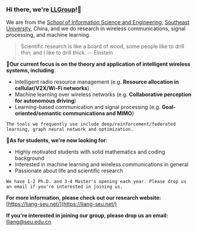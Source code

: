 ### Hi there, we're [LLGroup](https://liang-seu.net/)!:wave:
We are from the [School of Information Science and Engineering](https://radio.seu.edu.cn/), [Southeast University](https://www.seu.edu.cn/), China, and we do research in wireless communications, signal processing, and machine learning. 

> Scientific research is like a board of wood, some people like to drill thin; and I like to drill thick. -- Einstein

🚖**Our current focus is on the theory and application of intelligent wireless systems, including**:

- Intelligent radio resource management (e.g. **Resource allocation in cellular/V2X/Wi-Fi networks**)
- Machine learning over wireless networks (e.g. **Collaborative perception for autonomous driving**)
- Learning-based communication and signal processing (e.g. **Goal-oriented/semantic communications and MIMO**)

```
The tools we frequently use include deep/reinforcement/federated learning, graph neural network and optimization.
```

📣**As for students, we're now looking for**:
- Highly motivated students with solid mathematics and coding background
- Interested in machine learning and wireless communications in general
- Passionate about life and scientific research

```
We have 1-2 Ph.D. and 3-4 Master's opening each year. Please drop us an email if you're interested in joining us.
```

**For more information, please check out our research website:** [https://liang-seu.net/](https://liang-seu.net/)

**If you're interested in joining our group, please drop us an email:** lliang@seu.edu.cn
